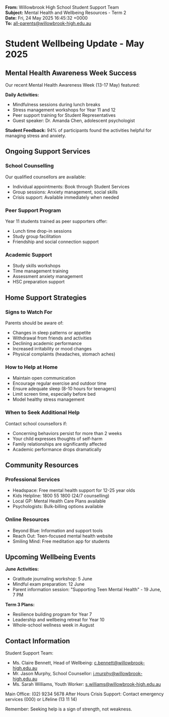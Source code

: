 **From:** Willowbrook High School Student Support Team  
**Subject:** Mental Health and Wellbeing Resources - Term 2  
**Date:** Fri, 24 May 2025 16:45:32 +0000  
**To:** all-parents@willowbrook-high.edu.au  

# Student Wellbeing Update - May 2025

## Mental Health Awareness Week Success

Our recent Mental Health Awareness Week (13-17 May) featured:

**Daily Activities:**
- Mindfulness sessions during lunch breaks
- Stress management workshops for Year 11 and 12
- Peer support training for Student Representatives
- Guest speaker: Dr. Amanda Chen, adolescent psychologist

**Student Feedback:**
94% of participants found the activities helpful for managing stress and anxiety.

## Ongoing Support Services

### School Counselling
Our qualified counsellors are available:
- Individual appointments: Book through Student Services
- Group sessions: Anxiety management, social skills
- Crisis support: Available immediately when needed

### Peer Support Program
Year 11 students trained as peer supporters offer:
- Lunch time drop-in sessions
- Study group facilitation
- Friendship and social connection support

### Academic Support
- Study skills workshops
- Time management training
- Assessment anxiety management
- HSC preparation support

## Home Support Strategies

### Signs to Watch For
Parents should be aware of:
- Changes in sleep patterns or appetite
- Withdrawal from friends and activities
- Declining academic performance
- Increased irritability or mood changes
- Physical complaints (headaches, stomach aches)

### How to Help at Home
- Maintain open communication
- Encourage regular exercise and outdoor time
- Ensure adequate sleep (8-10 hours for teenagers)
- Limit screen time, especially before bed
- Model healthy stress management

### When to Seek Additional Help
Contact school counsellors if:
- Concerning behaviors persist for more than 2 weeks
- Your child expresses thoughts of self-harm
- Family relationships are significantly affected
- Academic performance drops dramatically

## Community Resources

### Professional Services
- Headspace: Free mental health support for 12-25 year olds
- Kids Helpline: 1800 55 1800 (24/7 counselling)
- Local GP: Mental Health Care Plans available
- Psychologists: Bulk-billing options available

### Online Resources
- Beyond Blue: Information and support tools
- Reach Out: Teen-focused mental health website
- Smiling Mind: Free meditation app for students

## Upcoming Wellbeing Events

**June Activities:**
- Gratitude journaling workshop: 5 June
- Mindful exam preparation: 12 June
- Parent information session: "Supporting Teen Mental Health" - 19 June, 7 PM

**Term 3 Plans:**
- Resilience building program for Year 7
- Leadership and wellbeing retreat for Year 10
- Whole-school wellness week in August

## Contact Information

Student Support Team:
- Ms. Claire Bennett, Head of Wellbeing: c.bennett@willowbrook-high.edu.au
- Mr. Jason Murphy, School Counsellor: j.murphy@willowbrook-high.edu.au  
- Ms. Sarah Williams, Youth Worker: s.williams@willowbrook-high.edu.au

Main Office: (02) 9234 5678
After Hours Crisis Support: Contact emergency services (000) or Lifeline (13 11 14)

Remember: Seeking help is a sign of strength, not weakness.
